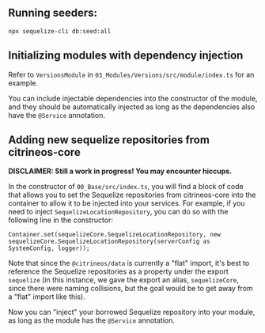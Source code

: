 ## Running seeders:

```
npx sequelize-cli db:seed:all
```

## Initializing modules with dependency injection

Refer to `VersionsModule` in `03_Modules/Versions/src/module/index.ts` for an example.

You can include injectable dependencies into the constructor of the module, and they should be 
automatically injected as long as the dependencies also have the `@Service` annotation.

## Adding new sequelize repositories from citrineos-core

**DISCLAIMER: Still a work in progress! You may encounter hiccups.**

In the constructor of `00_Base/src/index.ts`, you will find a block of code that allows you to set the Sequelize repositories
from citrineos-core into the container to allow it to be injected into your services. For example, if you need to inject 
`SequelizeLocationRepository`, you can do so with the following line in the constructor:

```
Container.set(sequelizeCore.SequelizeLocationRepository, new sequelizeCore.SequelizeLocationRepository(serverConfig as SystemConfig, logger));
```

Note that since the `@citrineos/data` is currently a "flat" import, it's best to reference the Sequelize repositories
as a property under the export `sequelize` (in this instance, we gave the export an alias, `sequelizeCore`, since there 
were naming collisions, but the goal would be to get away from a "flat" import like this).

Now you can "inject" your borrowed Sequelize repository into your module, as long as the module
has the `@Service` annotation.


